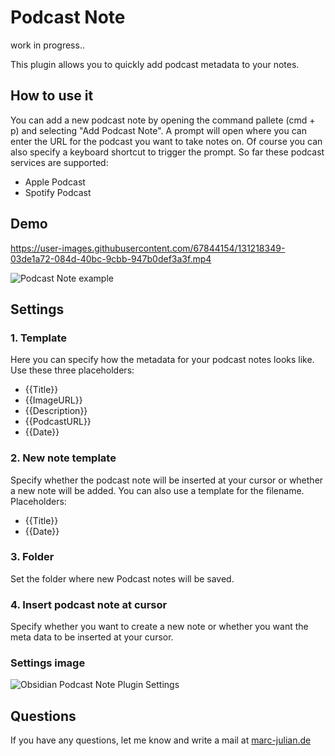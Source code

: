# Podcast Note

work in progress..

This plugin allows you to quickly add podcast metadata to your notes.


## How to use it
You can add a new podcast note by opening the command pallete (cmd + p) and selecting "Add Podcast Note".
A prompt will open where you can enter the URL for the podcast you want to take notes on. 
Of course you can also specify a keyboard shortcut to trigger the prompt.
So far these podcast services are supported:
- Apple Podcast
- Spotify Podcast


## Demo
https://user-images.githubusercontent.com/67844154/131218349-03de1a72-084d-40bc-9cbb-947b0def3a3f.mp4

![Podcast Note example](https://user-images.githubusercontent.com/67844154/131222181-e9a52afa-fee2-4eff-83e1-f03deb633df3.png)


## Settings


### 1. Template
Here you can specify how the metadata for your podcast notes looks like. 
Use these three placeholders:
- {{Title}}
- {{ImageURL}}
- {{Description}}
- {{PodcastURL}}
- {{Date}}

### 2. New note template
Specify whether the podcast note will be inserted at your cursor or whether a new note will be added.
You can also use a template for the filename.
Placeholders:
- {{Title}}
- {{Date}}

### 3. Folder
Set the folder where new Podcast notes will be saved.


### 4. Insert podcast note at cursor

Specify whether you want to create a new note or whether you want the meta data to be inserted at your cursor.

### Settings image
![Obsidian Podcast Note Plugin Settings](https://user-images.githubusercontent.com/67844154/131218391-eedc24c7-41fc-4947-837c-21cd6e451757.png)


## Questions
If you have any questions, let me know and write a mail at [marc-julian.de](https://www.marc-julian.de)

